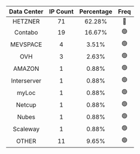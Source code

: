 | Data Center | IP Count | Percentage | Freq |
|:------------:|:--------:|:-----------:|:-----:|
| HETZNER | 71 | 62.28% | 🔴 |
| Contabo | 19 | 16.67% | 🟢 |
| MEVSPACE | 4 | 3.51% | 🟢 |
| OVH | 3 | 2.63% | 🟢 |
| AMAZON | 1 | 0.88% | 🟢 |
| Interserver | 1 | 0.88% | 🟢 |
| myLoc | 1 | 0.88% | 🟢 |
| Netcup | 1 | 0.88% | 🟢 |
| Nubes | 1 | 0.88% | 🟢 |
| Scaleway | 1 | 0.88% | 🟢 |
| OTHER | 11 | 9.65% | 🟢 |